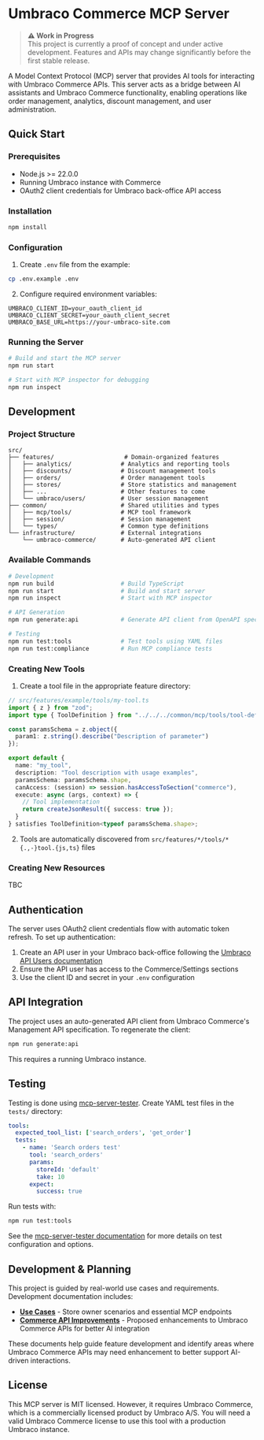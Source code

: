 # Umbraco Commerce MCP Server

> **⚠️ Work in Progress**  
> This project is currently a proof of concept and under active development. Features and APIs may change significantly before the first stable release.

A Model Context Protocol (MCP) server that provides AI tools for interacting with Umbraco Commerce APIs. This server acts as a bridge between AI assistants and Umbraco Commerce functionality, enabling operations like order management, analytics, discount management, and user administration.

## Quick Start

### Prerequisites

- Node.js >= 22.0.0
- Running Umbraco instance with Commerce
- OAuth2 client credentials for Umbraco back-office API access

### Installation

```bash
npm install
```

### Configuration

1. Create `.env` file from the example:
```bash
cp .env.example .env
```

2. Configure required environment variables:
```env
UMBRACO_CLIENT_ID=your_oauth_client_id
UMBRACO_CLIENT_SECRET=your_oauth_client_secret
UMBRACO_BASE_URL=https://your-umbraco-site.com
```

### Running the Server

```bash
# Build and start the MCP server
npm run start

# Start with MCP inspector for debugging
npm run inspect
```

## Development

### Project Structure

```
src/
├── features/                    # Domain-organized features
│   ├── analytics/              # Analytics and reporting tools
│   ├── discounts/              # Discount management tools
│   ├── orders/                 # Order management tools
│   ├── stores/                 # Store statistics and management
│   ├── ...                     # Other features to come
│   └── umbraco/users/          # User session management
├── common/                     # Shared utilities and types
│   ├── mcp/tools/              # MCP tool framework
│   ├── session/                # Session management
│   └── types/                  # Common type definitions
└── infrastructure/             # External integrations
    └── umbraco-commerce/       # Auto-generated API client
```

### Available Commands

```bash
# Development
npm run build                   # Build TypeScript
npm run start                   # Build and start server
npm run inspect                 # Start with MCP inspector

# API Generation
npm run generate:api            # Generate API client from OpenAPI spec

# Testing
npm run test:tools              # Test tools using YAML files
npm run test:compliance         # Run MCP compliance tests
```

### Creating New Tools

1. Create a tool file in the appropriate feature directory:
```typescript
// src/features/example/tools/my-tool.ts
import { z } from "zod";
import type { ToolDefinition } from "../../../common/mcp/tools/tool-definition.js";

const paramsSchema = z.object({
  param1: z.string().describe("Description of parameter")
});

export default {
  name: "my_tool",
  description: "Tool description with usage examples",
  paramsSchema: paramsSchema.shape,
  canAccess: (session) => session.hasAccessToSection("commerce"),
  execute: async (args, context) => {
    // Tool implementation
    return createJsonResult({ success: true });
  }
} satisfies ToolDefinition<typeof paramsSchema.shape>;
```

2. Tools are automatically discovered from `src/features/*/tools/*{.,-}tool.{js,ts}` files

### Creating New Resources

TBC

## Authentication

The server uses OAuth2 client credentials flow with automatic token refresh. To set up authentication:

1. Create an API user in your Umbraco back-office following the [Umbraco API Users documentation](https://docs.umbraco.com/umbraco-cms/fundamentals/data/users/api-users)
2. Ensure the API user has access to the Commerce/Settings sections
3. Use the client ID and secret in your `.env` configuration

## API Integration

The project uses an auto-generated API client from Umbraco Commerce's Management API specification. To regenerate the client:

```bash
npm run generate:api
```

This requires a running Umbraco instance.

## Testing

Testing is done using [mcp-server-tester](https://github.com/steviec/mcp-server-tester). Create YAML test files in the `tests/` directory:

```yaml
tools:
  expected_tool_list: ['search_orders', 'get_order']
  tests:
    - name: 'Search orders test'
      tool: 'search_orders'
      params: 
        storeId: 'default'
        take: 10
      expect:
        success: true
```

Run tests with:
```bash
npm run test:tools
```

See the [mcp-server-tester documentation](https://github.com/steviec/mcp-server-tester) for more details on test configuration and options.

## Development & Planning

This project is guided by real-world use cases and requirements. Development documentation includes:

- **[Use Cases](docs/use-cases.md)** - Store owner scenarios and essential MCP endpoints
- **[Commerce API Improvements](docs/commerce-api-improvements.md)** - Proposed enhancements to Umbraco Commerce APIs for better AI integration

These documents help guide feature development and identify areas where Umbraco Commerce APIs may need enhancement to better support AI-driven interactions.

## License

This MCP server is MIT licensed. However, it requires Umbraco Commerce, which is a commercially licensed product by Umbraco A/S. You will need a valid Umbraco Commerce license to use this tool with a production Umbraco instance.
